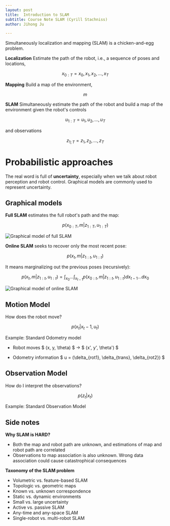 ```yaml
---
layout: post
title:  Introduction to SLAM
subtitle: Course Note SLAM (Cyrill Stachniss)
author: Jihong Ju

---
```




Simultaneously localization and mapping (SLAM) is a chicken-and-egg problem.

**Localization** Estimate the path of the robot, i.e., a sequence of poses and locations,


$$
x_{0:T} = {x_{0}, x_{1}, x_{2}, ..., x_{T}}
$$


**Mapping** Build a map of the environment,


$$
m
$$


**SLAM** Simultaneously estimate the path of the robot and build a map of the environment given the robot's controls


$$
u_{1:T} = {u_{1}, u_{2}, ..., u_{T}}
$$



and observations


$$
z_{1;T} = {z_{1}, z_{2}, ..., z_{T}}
$$



# Probabilistic approaches
The real word is full of **uncertainty**, especially when we talk about robot perception and robot control. Graphical models are commonly used to represent uncertainty.

## Graphical models

**Full SLAM** estimates the full robot's path and the map:


$$
p(x_{0:T}, m | z_{1:T}, u_{1:T})
$$



![Graphical model of full SLAM](https://www.dropbox.com/s/vipk6ya0u74xnbs/full-slam.png?dl=1)



**Online SLAM** seeks to recover only the most recent pose:


$$
p(x_{t}, m | z_{1:t}, u_{1:t})
$$



It means marginalizing out the previous poses (recursively):


$$
p(x_{t}, m | z_{1:t}, u_{1:t}) = \int_{x_0} ... \int_{x_{t-1}} p(x_{0:t}, m | z_{1:t}, u_{1:t}) dx_{t-1} ... dx_{0}
$$


![Graphical model of online SLAM](https://www.dropbox.com/s/zcl4egxe6trgx1i/online-slam.png?dl=1)





## Motion Model

How does the robot move?

$$
p(x_{t} | x_{t}-1, u_{t})
$$

Example: Standard Odometry model

 - Robot moves $ (x, y, \theta) $ -> $ (x', y', \theta') $

 - Odometry information $ u = (\delta_{rot1}, \delta_{trans}, \delta_{rot2}) $



## Observation Model

How do I interpret the observations?

$$
p(z_{t} | x_{t})
$$

Example: Standard Observation Model




## Side notes

**Why SLAM is HARD?**

- Both the map and robot path are unknown, and estimations of map and robot path are correlated
- Observations to map association is also unknown. Wrong data association could cause catastrophical consequences

**Taxonomy of the SLAM problem**

 - Volumetric vs. feature-based SLAM
 - Topologic vs. geometric maps
 - Known vs. unknown correspondence
 - Static vs. dynamic environments
 - Small vs. large uncertainty
 - Active vs. passive SLAM
 - Any-time and any-space SLAM
 - Single-robot vs. multi-robot SLAM


